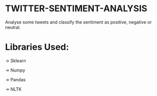 # TWITTER-SENTIMENT-ANALYSIS
Analyse some tweets and classify the sentiment as positive, negative or neutral.

# Libraries Used:
-> Sklearn

-> Numpy

-> Pandas

-> NLTK
